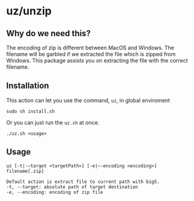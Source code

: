 # uz/unzip

## Why do we need this?
The encoding of zip is different between MacOS and Windows. The filename will be garbled if we extracted the file which is zipped from Windows.
This package assists you on extracting the file with the correct filename.

## Installation

This action can let you use the command, `uz`, in global enviroment
```
sudo sh install.sh
```
Or you can just run the `uz.sh` at once.
```
./uz.sh <usage>
```

## Usage

```
uz [-t|-—target <targetPath>] [-e|—-encoding <encoding>] filename[.zip]

Default action is extract file to current path with big5.  
-t, --target: absolute path of target destination
-e, --encoding: encoding of zip file
```
